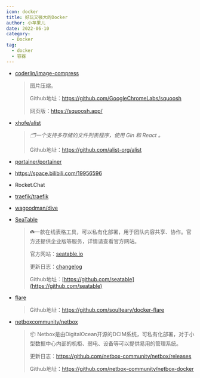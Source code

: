 ```yaml
---
icon: docker
title: 好玩又强大的Docker
author: 小苹果儿
date: 2022-06-10
category:
  - Docker
tag:
  - docker
  - 容器
---
```




- [coderlin/image-compress](https://registry.hub.docker.com/r/coderlin/image-compress)

  > 图片压缩。
  >
  > Github地址：https://github.com/GoogleChromeLabs/squoosh
  >
  > 网页版：https://squoosh.app/

- [xhofe/alist](https://hub.docker.com/r/xhofe/alist)

  > *🗂️一个支持多存储的文件列表程序，使用 Gin 和 React 。*
  >
  > Github地址：https://github.com/alist-org/alist

- [portainer/portainer](https://github.com/portainer/portainer)

- https://space.bilibili.com/19956596

- Rocket.Chat

- [traefik/traefik](https://github.com/traefik/traefik)

- [wagoodman/dive](https://github.com/wagoodman/dive)

- [SeaTable](https://hub.docker.com/r/seatable/seatable-developer)
  
  > :shamrock:一款在线表格工具，可以私有化部署，用于团队内容共享、协作。官方还提供企业版等服务，详情请查看官方网站。
  >
  > 官方网站：[seatable.io](https://seatable.io/)
  >
  > 更新日志：[changelog](https://seatable.io/docs/changelog/)
  >
  > Github地址：[https://github.com/seatable](https://github.com/seatable)
  
- [flare](https://hub.docker.com/r/soulteary/flare)
  > Github地址：https://github.com/soulteary/docker-flare
  
- [netboxcommunity/netbox](https://hub.docker.com/r/netboxcommunity/netbox)

  > :package: Netbox是由DigitalOcean开源的DCIM系统，可私有化部署，对于小型数据中心内部的机柜、弱电、设备等可以提供易用的管理系统。
  >
  > 更新日志：https://github.com/netbox-community/netbox/releases
  >
  > Github地址：https://github.com/netbox-community/netbox-docker
